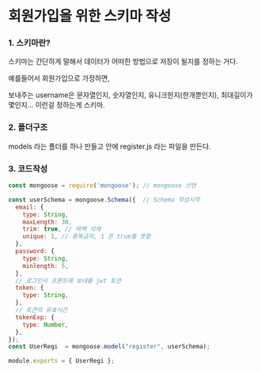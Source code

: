 # 회원가입을 위한 스키마 작성

### 1. 스키마란?
스키마는 간단하게 말해서 데이터가 어떠한 방법으로 저장이 될지를 정하는 거다.

예를들어서 회원가입으로 가정하면,

보내주는 username은 문자열인지, 숫자열인지, 유니크한지(한개뿐인지), 최대길이가 몇인지... 이런걸 정하는게 스키마.

### 2. 폴더구조

models 라는 폴더를 하나 만들고 안에 register.js 라는 파일을 만든다.

### 3. 코드작성

```js
const mongoose = require('mongoose'); // mongoose 선언

const userSchema = mongoose.Schema({  // Schema 작성시작
  email: {
    type: String,
    maxLength: 30,
    trim: true, // 여백 삭제
    unique: 1, // 중복금지, 1 은 true를 뜻함
  },
  password: {
    type: String,
    minlength: 5,
  },
  // 로그인시 프론트에 보내줄 jwt 토큰
  token: {
    type: String,
  },
  // 토큰의 유효시간
  tokenExp: {
    type: Number,
  },
});
const UserRegi  = mongoose.model("register", userSchema);

module.exports = { UserRegi };
```
